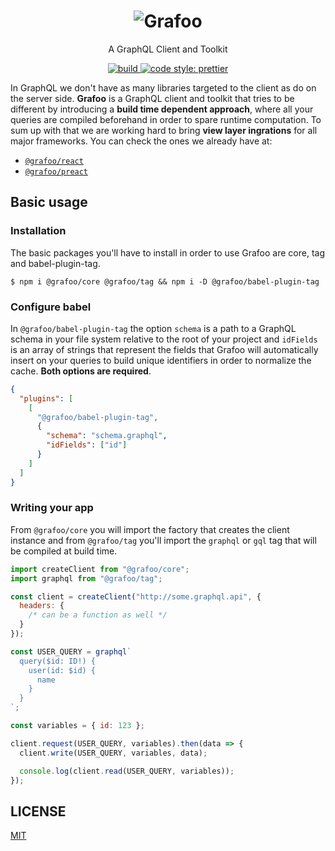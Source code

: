 <h1 align=center>
  <img
    src=https://raw.githubusercontent.com/malbernaz/grafoo/master/logo.png
    alt=Grafoo
  />
</h1>

<p align=center>A GraphQL Client and Toolkit</p>

<p align=center>
  <a href=https://circleci.com/gh/malbernaz/grafoo>
    <img
      src=https://img.shields.io/circleci/project/github/malbernaz/grafoo/master.svg?label=build
      alt=build
    />
  </a>
  <a href=https://github.com/malbernaz/grafoo>
    <img
      src=https://img.shields.io/badge/code_style-prettier-ff69b4.svg
      alt="code style: prettier"
    />
  </a>
</p>


In GraphQL we don't have as many libraries targeted to the client as do on the server side. **Grafoo** is a GraphQL client and toolkit that tries to be different by introducing a **build time dependent approach**, where all your queries are compiled beforehand in order to spare runtime computation. To sum up with that we are working hard to bring **view layer ingrations** for all major frameworks. You can check the ones we already have at:

- [`@grafoo/react`](https://github.com/malbernaz/grafoo/tree/master/packages/react)
- [`@grafoo/preact`](https://github.com/malbernaz/grafoo/tree/master/packages/preact)

## Basic usage

### Installation

The basic packages you'll have to install in order to use Grafoo are core, tag and babel-plugin-tag.

```shell
$ npm i @grafoo/core @grafoo/tag && npm i -D @grafoo/babel-plugin-tag
```

### Configure babel

In `@grafoo/babel-plugin-tag` the option `schema` is a path to a GraphQL schema in your file system relative to the root of your project and `idFields` is an array of strings that represent the fields that Grafoo will automatically insert on your queries to build unique identifiers in order to normalize the cache. **Both options are required**.

```json
{
  "plugins": [
    [
      "@grafoo/babel-plugin-tag",
      {
        "schema": "schema.graphql",
        "idFields": ["id"]
      }
    ]
  ]
}
```

### Writing your app

From `@grafoo/core` you will import the factory that creates the client instance and from `@grafoo/tag` you'll import the `graphql` or `gql` tag that will be compiled at build time.

```js
import createClient from "@grafoo/core";
import graphql from "@grafoo/tag";

const client = createClient("http://some.graphql.api", {
  headers: {
    /* can be a function as well */
  }
});

const USER_QUERY = graphql`
  query($id: ID!) {
    user(id: $id) {
      name
    }
  }
`;

const variables = { id: 123 };

client.request(USER_QUERY, variables).then(data => {
  client.write(USER_QUERY, variables, data);

  console.log(client.read(USER_QUERY, variables));
});
```

## LICENSE

[MIT](https://github.com/malbernaz/grafoo/blob/master/LICENSE)
